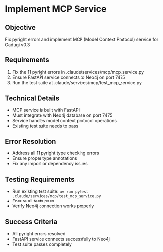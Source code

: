 # Implement MCP Service

## Objective
Fix pyright errors and implement MCP (Model Context Protocol) service for Gadugi v0.3

## Requirements
1. Fix the 11 pyright errors in .claude/services/mcp/mcp_service.py
2. Ensure FastAPI service connects to Neo4j on port 7475
3. Run the test suite at .claude/services/mcp/test_mcp_service.py

## Technical Details
- MCP service is built with FastAPI
- Must integrate with Neo4j database on port 7475
- Service handles model context protocol operations
- Existing test suite needs to pass

## Error Resolution
- Address all 11 pyright type checking errors
- Ensure proper type annotations
- Fix any import or dependency issues

## Testing Requirements
- Run existing test suite: `uv run pytest .claude/services/mcp/test_mcp_service.py`
- Ensure all tests pass
- Verify Neo4j connection works properly

## Success Criteria
- All pyright errors resolved
- FastAPI service connects successfully to Neo4j
- Test suite passes completely